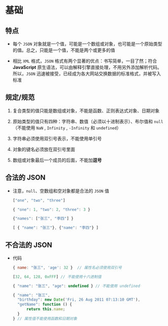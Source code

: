 # 基础

## 特点

- 每个 `JSON` 对象就是一个值，可能是一个数组或对象，也可能是一个原始类型的值。总之，只能是一个值，不能是两个或更多的值

- 相比 `XML` 格式，`JSON` 格式有两个显著的优点：书写简单，一目了然；符合 **JavaScript** 原生语法，可以由解释引擎直接处理，不用另外添加解析代码。所以，`JSON` 迅速被接受，已经成为各大网站交换数据的标准格式，并被写入标准

## 规定/规范

1. 复合类型的值只能是数组或对象，不能是函数、正则表达式对象、日期对象

2. 原始类型的值只有四种：字符串、数值（必须以十进制表示）、布尔值和 `null`（不能使用 `NaN` , `Infinity` , `-Infinity` 和 `undefined`）

3. 字符串必须使用双引号表示，不能使用单引号

4. 对象的键名必须放在双引号里面

5. 数组或对象最后一个成员的后面，不能加**逗号**

## 合法的 JSON

- 注意，`null`、空数组和空对象都是合法的 `JSON` 值

    ```js
    ["one", "two", "three"]

    { "one": 1, "two": 2, "three": 3 }

    {"names": ["张三", "李四"] }

    [ { "name": "张三"}, {"name": "李四"} ]
    ```

## 不合法的 JSON

- 代码

    ```js
    { name: "张三", 'age': 32 }  // 属性名必须使用双引号

    [32, 64, 128, 0xFFF] // 不能使用十六进制值

    { "name": "张三", "age": undefined } // 不能使用 undefined

    { "name": "张三",
      "birthday": new Date('Fri, 26 Aug 2011 07:13:10 GMT'),
      "getName": function () {
          return this.name;
      }
    } // 属性值不能使用函数和日期对象
    ```
